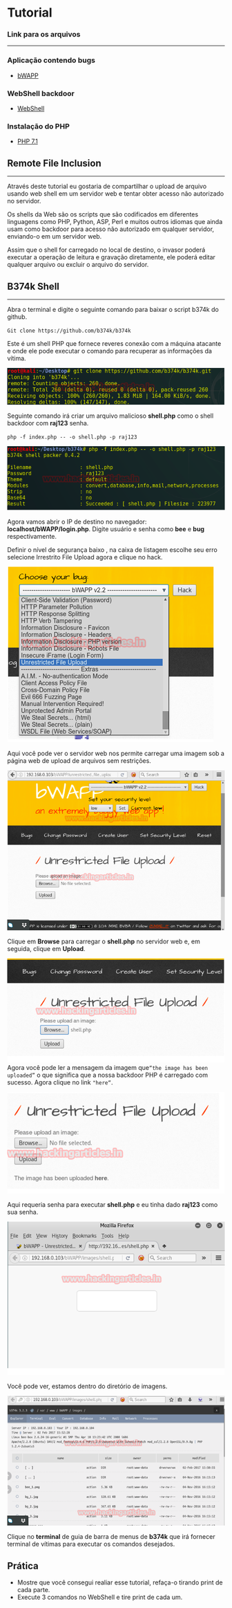 # Tutorial
### Link para os arquivos
---
### Aplicação contendo bugs
- [bWAPP](http://www.itsecgames.com/)
### WebShell backdoor
-  [WebShell](https://github.com/b374k/b374k)
### Instalação do PHP
- [PHP 7.1](https://sempreupdate.com.br/como-instalar-versoes-diferentes-do-php-5-6-7-0-e-7-1-no-ubuntu/)

## Remote File Inclusion
---

Através deste tutorial eu gostaria de compartilhar o upload de arquivo usando web shell em um servidor web e tentar obter acesso não autorizado no servidor.

Os shells da Web são os scripts que são codificados em diferentes linguagens como PHP, Python, ASP, Perl e muitos outros idiomas que ainda usam como backdoor para acesso não autorizado em qualquer servidor, enviando-o em um servidor web.

Assim que o shell for carregado no local de destino, o invasor poderá executar a operação de leitura e gravação diretamente, ele poderá editar qualquer arquivo ou excluir o arquivo do servidor.

##  B374k Shell
--- 
Abra o terminal e digite o seguinte comando para baixar o script b374k do github.
 
 `Git clone https://github.com/b374k/b374k`

 Este é um shell PHP que fornece reveres conexão com a máquina atacante e onde ele pode executar o comando para recuperar as informações da vítima.
 
 ![fig1](fig1.png)

 Seguinte comando irá criar um arquivo malicioso **shell.php** como o shell backdoor com **raj123** senha.

 `php -f index.php -- -o shell.php -p raj123` 
 
 ![fig1](fig2.png)

 Agora vamos abrir o IP de destino no navegador: **localhost/bWAPP/login.php**. Digite usuário e senha como **bee** e **bug** respectivamente.

 Definir o nível de segurança  baixo , na caixa de listagem escolhe seu erro selecione  Irrestrito File Upload agora e clique no hack.

  ![fig1](fig3.png)

  Aqui você pode ver o servidor web nos permite carregar uma imagem sob a página web de upload de arquivos sem restrições.

 ![fig1](fig4.png)

 Clique em **Browse** para carregar o **shell.php** no servidor web e, em seguida, clique em **Upload**.

 ![fig1](fig5.png)
 Agora você pode ler a mensagem da imagem que`“the image has been uploaded”` o que significa que a nossa backdoor PHP é carregado com sucesso. Agora clique no link `"here“`.

  ![fig1](fig6.png)

Aqui requeria senha para executar **shell.php** e eu tinha dado **raj123** como sua senha.

![fig1](fig7.png)

Você pode ver, estamos dentro do diretório de imagens.

![fig1](fig8.png)

Clique no **terminal** de guia de barra de menus de **b374k** que irá fornecer terminal de vítimas para executar os comandos desejados.

## Prática
- Mostre que você consegui realiar esse tutorial, refaça-o tirando print de cada parte.
- Execute 3 comandos no WebShell e tire print de cada um. 


